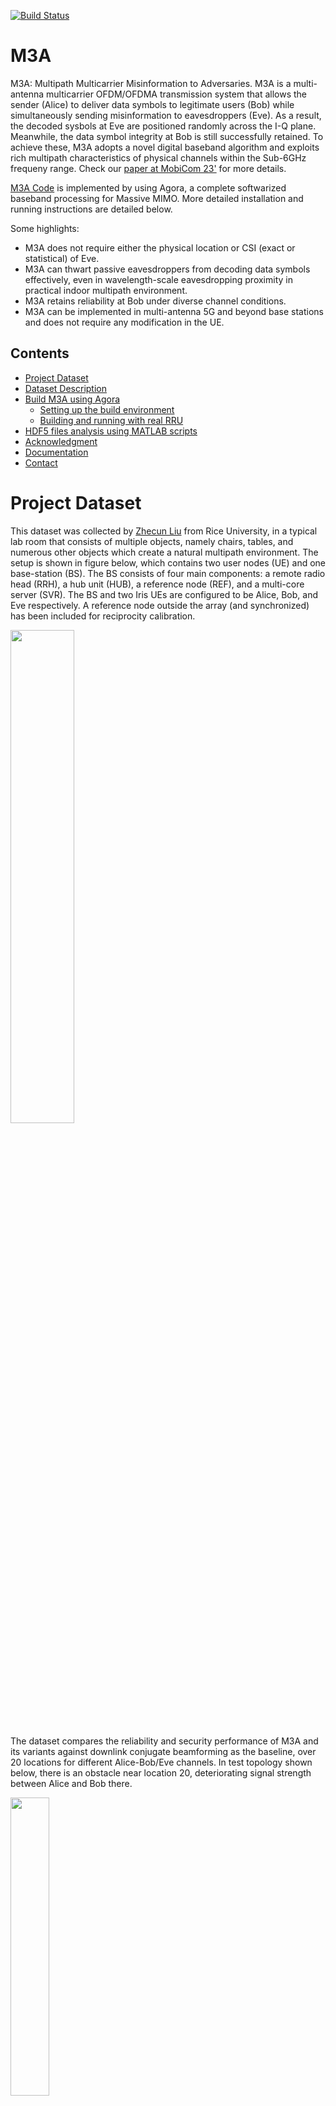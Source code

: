 [![Build Status](https://falcon.ecg.rice.edu:443/buildStatus/icon?job=github_public_agora%2Fdevelop)](https://falcon.ecg.rice.edu:443/job/github_public_agora/job/develop/)

# M3A
M3A: Multipath Multicarrier Misinformation to Adversaries.
M3A is a multi-antenna multicarrier OFDM/OFDMA transmission system that allows the sender (Alice) to deliver data symbols to legitimate users (Bob) while simultaneously sending misinformation to eavesdroppers (Eve). As a result, the decoded sysbols at Eve are positioned randomly across the I-Q plane. Meanwhile, the data symbol integrity at Bob is still successfully retained. To achieve these, M3A adopts a novel digital baseband algorithm and exploits rich multipath characteristics of physical channels within the Sub-6GHz frequeny range.
Check our [paper at MobiCom 23'](https://dl.acm.org/doi/10.1145/3570361.3613282) for more details.

[M3A Code](https://github.com/Agora-wireless/Agora/tree/subset-modulation_fftshift) is implemented by using Agora, a complete softwarized baseband processing for Massive MIMO.
More detailed installation and running instructions are detailed below.

Some highlights:
* M3A does not require either the physical location or CSI (exact or statistical) of Eve.
* M3A can thwart passive eavesdroppers from decoding data symbols effectively, even in wavelength-scale eavesdropping proximity in practical indoor multipath environment.
* M3A retains reliability at Bob under diverse channel conditions.
* M3A can be implemented in multi-antenna 5G and beyond base stations and does not require any modification in the UE.

## Contents
 * [Project Dataset](#-Project-Dataset)
 * [Dataset Description](#-Dataset-Description)
 * [Build M3A using Agora](#Build-M3A-using-Agora)
   * [Setting up the build environment](##setting-up-the-build-environment)
   * [Building and running with real RRU](##building-and-running-with-real-rru)
 * [HDF5 files analysis using MATLAB scripts](#HDF5-files-analysis-using-MATLAB-Scripts)
 * [Acknowledgment](#acknowledgment)
 * [Documentation](#documentation)
 * [Contact](#contact)

# Project Dataset
This dataset was collected by [Zhecun Liu](mailto:zl83@rice.edu) from Rice University, in a typical lab room that consists of multiple objects, namely
chairs, tables, and numerous other objects which create a natural multipath environment. 
The setup is shown in figure below, which contains two user nodes (UE) and one base-station (BS). 
The BS consists of four main components: a remote radio head (RRH), a hub unit (HUB), a reference node (REF), and a multi-core server (SVR).
The BS and two Iris UEs are configured to be Alice, Bob, and Eve respectively. 
A reference node outside the array (and synchronized) has been included for reciprocity calibration.

<img src="https://github.com/Agora-wireless/Agora/blob/M3A/images/bs_2ue.png" width="45%"/>

The dataset compares the reliability and security performance of M3A and its variants against downlink conjugate beamforming as the baseline, over 20 locations for different Alice-Bob/Eve channels.
In test topology shown below, there is an obstacle near location 20, deteriorating signal strength between Alice and Bob there.

<img src="https://github.com/Agora-wireless/Agora/blob/M3A/images/test_topology.png" width="35%"/>

We use a fixed 16-QAM modulation during the experiments.
Operational parameters such as amplifier gains, modulation order, and the number of subcarriers, are configured using JSON files.
Alice adopts a TDD-based transmission protocol, as illustrated in timeline figure below.
Note that we configure Bob and Eve so that they send their uplink pilot, for the CSIT acquisition, in different times (indicated by the transmission slot `P`).
Since Alice is configured to activate her reception window (highlighted below) during only Bob's `P` slot that , both Alice and Bob essentially are agnostic to the presence of Eve.
Finally, Bob and Eve both are in receive state, when Alice sending downlink signals during the three `D` slots. 
The first `D` slot carries a preamble symbol, allowing a receiver (Bob and Eve) calculate the CSIR and equalize the channel.

<img src="https://github.com/Agora-wireless/Agora/blob/M3A/images/timeline.png" width="50%"/>

# Dataset Description
* Directory
`M3A-data/Data-reliabilityExp/XX/loc#` represents the collected PHY status per TDD frame using beamforming scheme XX when Bob is at location # (`XX` can be either `BF`, `FASM`, `M3A`, or `M3Alc` and `#` can be any integer from 1 to 20).
Here, we solely consider Alice and Bob to study the reliability at Bob, and we adopt Bob's BER as the performance metric.
At the end of log file within the directory, the BER is calculated based on 1,000 transmitted TDD frames.
At each location, we repeated such transmission consecutively five times to transmit 5,000 frames before moving to the next location.
We then switched to different beamforming strategies, after finishing all 20 locations.
* Directory
Now we introduce Eve into the system and evaluate how well does M3A protect against passive eavesdropping.
We adopt Eve’s BER values as a metric.
`M3A-data/Data-securityExp/security-M3A/LOG_FILES` contains collected PHY status per TDD frame when Eve is located at one of the 20 locations (while Bob is at location-8).
`M3A-data/Data-securityExp/security-M3A/TXT_FILES` reports BER metric directly.
In addition, we further collected HDF5 files which contains fine-grained PHY statistics (e.g., the receive constellations) in `M3A-data/Data-securityExp/security-M3A/H5_FILES`.
The detailed instruction on how to analyze them using scripts are given in later section.
As a comparison, we repeated the experiment using BF; the data is stored in `M3A-data/Data-securityExp/security-M3A/`.
* Directory
`M3A-data/Data-wavelengthExp/dir/M3A/xlam` contains Eve's log file and .h5 file when Eve is of `x` unit of wavelengths distance away from Bob along direction `dir`.
There are six different directions in this measurement, and see below a 3D view of experimental setup with distances normalized with respect to carrier wavelength.

<img src="https://github.com/Agora-wireless/Agora/blob/M3A/images/3dView.png" width="35%"/>

 
 
# Build M3A using Agora
Agora is a complete software realization of real-time MaMIMO baseband. 
Agora currently only builds and runs on Linux, and has been tested on Ubuntu 16.04, 18.04, and 20.04. 
Agora requires CMake 2.8+ and works with both GNU and Intel compilers with C++17 support. 
## Setting up the build environment
  * Setup CI: run
    <pre>
    $ ./config_ci.sh
    </pre>
     * Note for developers: You must run this command before checking out your new feature branch. Do not use `_` in your branch name. Use `-` instead.  
    
  * See `scripts/ubuntu.sh` for required packages, including Linux packages, gtest, Armadillo, and SoapySDR, and the corresponding versions. Run `./scripts/ubuntu.sh` to install these packages.
  * Download and install Intel libraries:
     * Install Intel compiler and MKL, refer to [INTELLIB_README.md](INTELLIB_README.md).

     * Set required environment variables by sourcing `setvars.sh`. If oneAPI is installed in `/opt`,
     run `source /opt/intel/oneapi/setvars.sh`.   

     * Install [Intel FlexRAN's FEC SDK](https://software.intel.com/en-us/articles/flexran-lte-and-5g-nr-fec-software-development-kit-modules) for LDPC encoding and decoding:
        * **NOTE**: Compiling FlexRAN requires Intel compiler with version <= 19.0.4.
          Newer versions of Intel compiler can also work, but require a patch for resolving conflicts with FlexRAN.\
          Please [contact](#contact) the current Agora developers to get the patch.
        * Download Intel FlexRAN's FEC SDK to `/opt`.
        * Compile FlexRAN as follows:
        <pre>
        $ sudo chmod -R a+rwX FlexRAN-FEC-SDK-19-04/ # Allow all users read-write access 
        $ cd /opt/FlexRAN-FEC-SDK-19-04/sdk/ 
        $ sed -i '/add_compile_options("-Wall")/a \ \ add_compile_options("-ffreestanding")' cmake/intel-compile-options.cmake 
        $ ./create-makefiles-linux.sh 
        $ cd build-avx512-icc # or build-avx2-icc 
        $ make -j
        </pre>

    * Optional: DPDK
       * Refer to [DPDK_README.md](DPDK_README.md) for configuration and installation instructions.

 * Build Agora. This step also builds the emulated RRU, a data generator that generates random input data files, an end-to-end test that checks correctness of end results for both uplink and downlink,\
 and several unit tests for testing either performance or correctness of individual functions.
    <pre>
    $ cd Agora
    $ mkdir build
    $ cd build
    $ cmake ..
    $ make -j
    </pre>

 * Run end-to-end test to check correctness (uplink, downlink and combined tests should all pass if everything is set up correctly).
    <pre>
    $ ./test/test_agora/test_agora.sh 10 out # Runs test for 10 iterations
    </pre>
     
## Building and running with real RRU
M3A is evaluated using an indoor 64-antenna [Argos massive MIMO base station](https://www.yecl.org/argos/), also commercially available from [Skylark Wireless](https://skylarkwireless.com) and are used in the [POWER-RENEW PAWR testbed](https://powderwireless.net/).
The base-station contains four linear antennna arrays, we reserved the top array to perform our experiment (8 radios in total).
The BS and two Iris UEs are configured to be Alice, Bob, and Eve respectively. The hardware we used are illustrated below. 

<img src="https://github.com/Agora-wireless/Agora/blob/M3A/images/hw-zoomin.png" width="39%"/>

**NOTE**: We recommend using one server for controlling the RRU and running Agora, and another server for controlling the UEs and running the UE code.
If you are running them on the same machine, make sure Agora and UEs are using different set of cores, otherwise there will be performance slow down. 
 
**Note:** Faros RRU and Iris UEs can be discovered using the [pyfaros](https://github.com/skylarkwireless/pyfaros) tool. You can use this tool to find the topology of the hardware connected to the server.

 * Rebuild the code on both servers for RRU side the UE side.
    * For Faros RRU and Iris UEs (M3A uses this option), pass `-DRADIO_TYPE=SOAPY_IRIS` to cmake. M3A uses this option, and passes `-DENABLE_HDF5=true` as well to enable HDF5 files collection.
    * For USRP-based RRU and UEs, pass `-DRADIO_TYPE=SOAPY_UHD` to cmake
    * M3A used uncoded transmission to explore the scrambling of constellations at Eve. To do so, in file `symbols.h`, set variable `static constexpr bool kDownlinkHardDemod` to true.
    * There are three different beamformers implemented in M3A. To toggle between them, go to file `dozf.cc` and change `static constexpr enum M3A_Version kM3A_Version`. To set number of antennnas that are off, change `static constexpr size_t N_OFF`.
    * Run `make -j` to recompile the code.
 * Run the UE code on the server connected to the Iris UEs
   * For Iris UEs, run the pyfaros tool in the `data` directory as follows:
     <pre>
     $ python3 -m pyfaros.discover --json-out
     </pre>
     This will output a file named `topology.json` with all the discoverable serial IDs included.
   * Modify `data/topology.json` by adding/removing serials of client Irises you'd like to include
     from your setup. In M3A experimnets we used two UEs (Bob and Eve), and the two json files we used are `topology-vulture.json` and `topology-vulture-listener.json` for Bob and Eve respectively.
   * For USRP-based RRU and UEs, modify the existing `data/topology.json` and enter the appropriate IDs.
   * Run `./build/data_generator --conf_file data/examples/dl-vulture.json` to generate required data files. **Note:** This step does not give Eve any information about sent bits, but merely letting us check if decoded bits at Eve are correct.
   * Run `./build/user --conf_file data/examples/dl-vulture.json`, in order to configure Bob. This is the file where we set carrier frequency, trasmit/receive gains, sample rate, mcs information and so forth.
   * Run `./build/user --conf_file data/examples/dl-vulture-listener.json`, in order to configure Eve. Notice that the only difference in Bob's vs Eve's json is that Eve had a different `frame_schedule: BGCLGGGPGDDDG`. 
  Consequnetly, Alice does single-user transmission while Eve overhears all the downlink signals.
 * Run Agora on the server connected to the Faros RRU
   * scp over the generated file `data/LDPC_orig_dl_data_512_ant1.bin` `data/LDPC_orig_dl_data_512_ant9.bin` `data/LDPC_rx_data_512_ant9.bin` and `data/orig_dl_data_512_ant1.bin`  from the client machine to the server's `data` directory. 
   * Run `make -j` to compile the code.
   * For Faros RRU, use the pyfaros tool the same as with the UEs to generate a new `data/topology.json`; modify `data/topology.json` by adding/removing serials of your RRU Irises, and the hub. M3A experiments are conducted using `dl-vulture.json`.
   * Run `./build/agora --conf_file data/examples/dl-vulture.json`

After this step, the two log files will be generated automatically, which contains physical layer statistics of the configured transmission frame-by-frame.

# HDF5 files analysis using MATLAB Scripts
In this section, we provide some examples for using MATLAB scripts to analyze and plot PHY data in HDF5 files.
  * Run function `inspect_single_frame(dataset_filename, inspect_frame, verbose)` in MATLAB command window; where the first argument is the name of h5 file to analyze, second argument the specific frame number, and verbose should be `true` to disply h5 file attributes
  * Below shows example output figures by running `inspect_single_frame("UeRxData-loc10.h5", 999, "false")`, including the receive constellation plot at Eve over two downlink transmissions, receive time-domain waveform, symbol detection error matrices, and the magnitude and phase of the effective CSIR.
<img src="https://github.com/Agora-wireless/Agora/blob/M3A/images/sampleMatlab.png" width="89%"/>


## Acknowledgment
This work was supported by Cisco, Intel, NSF grants CNS-2148132, CNS-2211618, CNS-1955075, and DOD: Army Research Laboratory grant W911NF-19-2-0269.

## Documentation
Our dataset has been released and can be found at the [RENEW Wireless Wiki](https://wiki.renew-wireless.org/)
## Contact
Corresponding author: Zhecun Liu (zl83@rice.edu)
